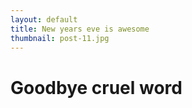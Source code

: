 ```yaml
---
layout: default
title: New years eve is awesome
thumbnail: post-11.jpg
---
```


# Goodbye cruel word
